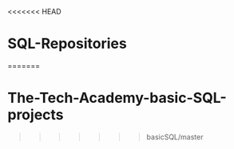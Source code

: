 <<<<<<< HEAD
# SQL-Repositories
=======
# The-Tech-Academy-basic-SQL-projects
>>>>>>> basicSQL/master
